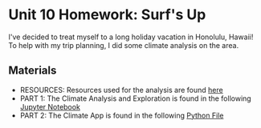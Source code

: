 # Unit 10 Homework: Surf's Up

I've decided to treat myself to a long holiday vacation in Honolulu, Hawaii! To help with my trip planning, I did some climate analysis on the area. 

## Materials
- RESOURCES: Resources used for the analysis are found [here](/Resources/)
- PART 1: The Climate Analysis and Exploration is found in the following [Jupyter Notebook](/climate_starter.ipynb)
- PART 2: The Climate App is found in the following [Python File](/app.py)


